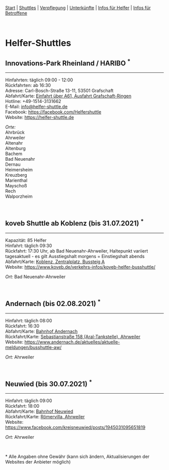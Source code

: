 [Start](./index.md) | [Shuttles](./shuttles.md) | [Verpflegung](catering.md) | [Unterkünfte](accomodations.md) | [Infos für Helfer](./links.volunters.md) | [Infos für Betroffene](./links.victims.md)

<br/>

# Helfer-Shuttles

## Innovations-Park Rheinland / HARIBO <sup>*<sup>
---
Hinfahrten: täglich 09:00 - 12:00  
Rückfahrten: ab 16:30  
Adresse: Carl-Bosch-Straße 13-11, 53501 Grafschaft  
Abfahrt/Karte: [Einfahrt über A61, Ausfahrt Grafschaft-Ringen](https://www.google.com/maps/place/50%C2%B034'43.4%22N+7%C2%B005'39.2%22E/@50.5787132,7.0934546,252m/data=!3m2!1e3!4b1!4m6!3m5!1s0x0:0x0!7e2!8m2!3d50.5787118!4d7.094232)  
Hotline: +49-1514-3131662  
E-Mail: info@helfer-shuttle.de  
Facebook: <https://facebook.com/Helfershuttle>  
Website: <https://helfer-shuttle.de>  

*Orte:*  
Ahrbrück  
Ahrweiler  
Altenahr  
Altenburg  
Bachem  
Bad Neuenahr  
Dernau  
Heimersheim  
Kreuzberg  
Marienthal  
Mayschoß  
Rech  
Walporzheim
  
<br/>

## koveb Shuttle ab Koblenz (bis 31.07.2021) <sup>*<sup>
---
Kapazität: 85 Helfer  
Hinfahrt: täglich 09:30  
Rückfahrt: 17:30 Uhr, ab Bad Neuenahr-Ahrweiler, Haltepunkt variiert tagesaktuell - es gilt Ausstiegshalt morgens = Einstiegshalt abends  
Abfahrt/Karte: [Koblenz, Zentralplatz, Bussteig A](https://www.google.de/maps/place/Zentralpl.,+56068+Koblenz/@50.3590678,7.5952525,200m/data=!3m1!1e3!4m5!3m4!1s0x47be7ca52df7dba3:0x9fb4cfe20f131db2!8m2!3d50.358586!4d7.5960616)  
Website: <https://www.koveb.de/verkehrs-infos/koveb-helfer-busshuttle/>  

*Ort:* Bad Neuenahr-Ahrweiler
  
<br/>
  
## Andernach (bis 02.08.2021) <sup>*</sup>
---
Hinfahrt: täglich 08:00  
Rückfahrt: 16:30  
Abfahrt/Karte: [Bahnhof Andernach](https://goo.gl/maps/EySsR42DfzD2cwNb6)  
Rückfahrt/Karte: [Sebastianstraße 158 (Aral-Tankstelle), Ahrweiler](https://goo.gl/maps/LNuPJCvMtGgeGytV6)  
Website: <https://www.andernach.de/aktuelles/aktuelle-meldungen/busshuttle-aw/>  

*Ort:* Ahrweiler
  
<br/>
  
## Neuwied (bis 30.07.2021) <sup>*</sup>
---
Hinfahrt: täglich 09:00  
Rückfahrt: 18:00  
Abfahrt/Karte: [Bahnhof Neuwied](https://goo.gl/maps/8dTQpVC9q32FmC2e7)  
Rückfahrt/Karte: [Römervilla, Ahrweiler](https://goo.gl/maps/5xtkq2s4H1ajMTpR7)  
Website: <https://www.facebook.com/kreisneuwied/posts/1945031095651819>  

*Ort:* Ahrweiler
  
<br/>
  
\* Alle Angaben ohne Gewähr (kann sich ändern, Aktualisierungen der Websites der Anbieter möglich)
